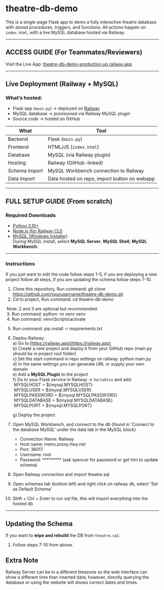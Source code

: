 # theatre-db-demo

This is a single-page Flask app to demo a fully interactive theatre database with stored procedures, triggers, and functions. All actions happen on `index.html`, with a live MySQL database hosted via Railway.<br>

---

## ACCESS GUIDE (For Teammates/Reviewers)

Visit the Live App: [theatre-db-demo-production.up.railway.app](https://theatre-db-demo-production.up.railway.app/)<br>

---

## Live Deployment (Railway + MySQL)
### What’s hosted:
- Flask app (`main.py`) → deployed on [Railway](https://railway.app)<br>
- MySQL database → provisioned via Railway MySQL plugin<br>
- Source code → hosted on GitHub<br>

| What            | Tool                                        |
|-----------------|---------------------------------------------|
| Backend         | Flask (`main.py`)                           |
| Frontend        | HTML/JS (`index.html`)                      |
| Database        | MySQL (via Railway plugin)                  |
| Hosting         | Railway (GitHub-linked)                     |
| Schema Import   | MySQL Workbench connection to Railway       |
| Data Import     | Data hosted on repo, import button on webapp|

---

## FULL SETUP GUIDE (From scratch)
### Required Downloads
- [Python 3.10+](https://www.python.org/downloads/)<br>
- [Node.js (for Railway CLI)](https://nodejs.org/)<br>
- [MySQL (Windows Installer)](https://dev.mysql.com/downloads/installer/)<br>
During MySQL install, select **MySQL Server**, **MySQL Shell**, **MySQL Workbench**.<br>

---

### Instructions

If you just want to edit the code follow steps 1-5, if you are deploying a new project follow all steps,
if you are updating the schema follow steps 7-10.<br>

1. Clone this repository, Run command: git clone https://github.com/yourusername/theatre-db-demo.git<br>
2. Cd to project, Run command: cd theatre-db-demo<br>

&nbsp;Note: 2 and 3 are optional but recommended.<br>
&nbsp;3. Run command: python -m venv venv<br>
&nbsp;4. Run command: venv\Scripts\activate<br>

5. Run command: pip install -r requirements.txt<br> 

6. Deploy Railway:<br> 
    a) Go to [https://railway.app](https://railway.app)<br>
    b) Create a new project and deploy it from your GitHub repo (main.py should be in project root folder)<br>
    c) Set the start command in repo settings on railway: python main.py<br>
    d) In the same settings you can generate URL or supply your own domain<br>
    e) Add a **MySQL Plugin** to the project<br>
    f) Go to your Flask service in Railway → `Variables` and add:<br>
    &nbsp;MYSQLHOST = ${mysql.MYSQLHOST}<br>
    &nbsp;MYSQLUSER = ${mysql.MYSQLUSER}<br>
    &nbsp;MYSQLPASSWORD = ${mysql.MYSQLPASSWORD}<br>
    &nbsp;MYSQLDATABASE = ${mysql.MYSQLDATABASE}<br>
    &nbsp;MYSQLPORT = ${mysql.MYSQLPORT}<br>

    g) Deploy the project<br>

7. Open MySQL Workbench, and connect to the db (found in 'Connect to the database MySQL' under the data tab in the MySQL block)<br>
    - Connection Name: Railway<br>
    - Host name: metro.proxy.rlwy.net<br>
    - Port: 36017<br>
    - Username: root<br>
    - Password: ********* (ask spencer for password or get him to update schema)<br>

8. Open Railway connection and import theatre.sql<br>
9. Open schemas tab (bottom left) and right click on railway db, select 'Set as Default Schema'<br>
10. Shift + Ctrl + Enter to run sql file, this will import everything into the hosted db<br>

---

## Updating the Schema
If you want to **wipe and rebuild** the DB from `theatre.sql`:<br>

1. Follow steps 7-10 from above.<br>

## Extra Note
Railway Server can be in a different timezone so the web interface can show a different time than inserted data; however, directly querying the database or using the website will shows correct dates and times.